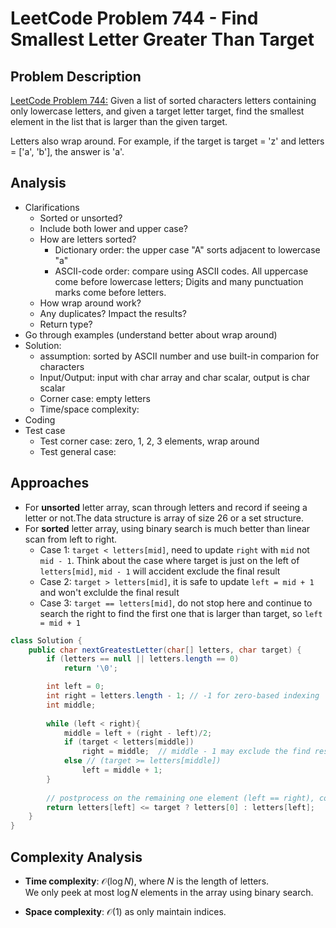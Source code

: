 # LeetCode Problem 744 - Find Smallest Letter Greater Than Target 

## Problem Description
[LeetCode Problem 744:](https://leetcode.com/problems/find-smallest-letter-greater-than-target/) Given a list of sorted characters letters containing only lowercase letters, and given a target letter target, find the smallest element in the list that is larger than the given target.

Letters also wrap around. For example, if the target is target = 'z' and letters = ['a', 'b'], the answer is 'a'.

## Analysis 
* Clarifications
    - Sorted or unsorted?
    - Include both lower and upper case? 
    - How are letters sorted?   
        * Dictionary order: the upper case "A" sorts adjacent to lowercase "a"  
        * ASCII-code order: compare using ASCII codes. All uppercase come before lowercase letters; Digits and many punctuation marks come before letters.
    - How wrap around work?
    - Any duplicates? Impact the results?
    - Return type?
* Go through examples (understand better about wrap around)
* Solution:
    - assumption: sorted by ASCII number and use built-in comparion for characters
    - Input/Output: input with char array and char scalar, output is char scalar  
    - Corner case: empty letters
    - Time/space complexity:
* Coding
* Test case
    - Test corner case: zero, 1, 2, 3 elements, wrap around
    - Test general case:

## Approaches
* For **unsorted** letter array, scan through letters and record if seeing a letter or not.The data structure is array of size 26 or a set structure.
* For **sorted** letter array, using binary search is much better than linear scan from left to right. 
    - Case 1: `target < letters[mid]`,  need to update `right` with `mid` not `mid - 1`. Think about the case where target is just on the left of `letters[mid]`, `mid - 1` will accident exclude the final result
    - Case 2: `target > letters[mid]`, it is safe to update `left = mid + 1` and won't exclulde the final result 
    - Case 3: `target == letters[mid]`, do not stop here and continue to search the right to find the first one that is larger than target, so `left = mid + 1` 

```java
class Solution {
    public char nextGreatestLetter(char[] letters, char target) {
        if (letters == null || letters.length == 0)
            return '\0';

        int left = 0;
        int right = letters.length - 1; // -1 for zero-based indexing 
        int middle;
        
        while (left < right){
            middle = left + (right - left)/2;
            if (target < letters[middle])
                right = middle;  // middle - 1 may exclude the find result
            else // (target >= letters[middle])
                left = middle + 1;
        }
        
        // postprocess on the remaining one element (left == right), considering wrap around case       
        return letters[left] <= target ? letters[0] : letters[left];
    }
}
```

## Complexity Analysis
* **Time complexity**: $\mathcal{O}(\log N)$, where $N$ is the length of letters.   
We only peek at most $\log N$ elements in the array using binary search. 

* **Space complexity**: $\mathcal{O}(1)$ as only maintain indices. 